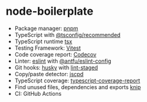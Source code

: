 # node-boilerplate

- Package manager: [pnpm](https://pnpm.io/)
- TypeScript with [@tsconfig/recommended](https://github.com/tsconfig/bases)
- TypeScript runtime [tsx](https://github.com/privatenumber/tsx)
- Testing Framework: [Vitest](https://vitest.dev/)
- Code coverage report: [Codecov](https://about.codecov.io/)
- Linter: [eslint](https://eslint.org/) with [@antfu/eslint-config](https://github.com/antfu/eslint-config)
- Git hooks: [husky](https://github.com/typicode/husky) with [lint-staged](https://github.com/lint-staged/lint-staged)
- Copy/paste detector: [jscpd](https://github.com/kucherenko/jscpd)
- TypeScript coverage: [typescript-coverage-report](https://github.com/alexcanessa/typescript-coverage-report)
- Find unused files, dependencies and exports [knip](https://github.com/webpro/knip)
- CI: GitHub Actions
